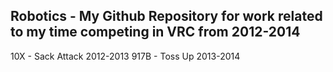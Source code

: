 Robotics - My Github Repository for work related to my time competing in VRC from 2012-2014
---------------------------------------------------

10X - Sack Attack 2012-2013
917B - Toss Up 2013-2014
